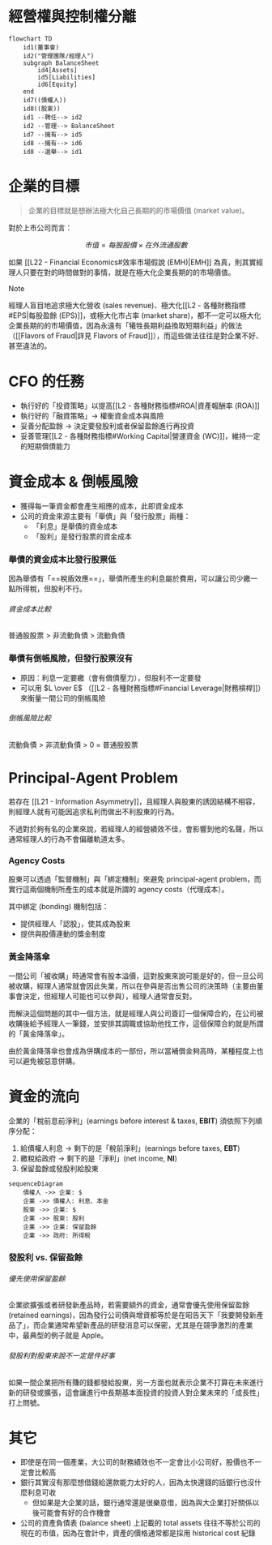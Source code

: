 # 經營權與控制權分離

```mermaid
flowchart TD
    id1(董事會)
    id2("管理團隊/經理人")
    subgraph BalanceSheet
        id4[Assets]
        id5[Liabilities]
        id6[Equity]
    end
    id7((債權人))
    id8((股東))
    id1 --聘任--> id2
    id2 --管理--> BalanceSheet
    id7 --擁有--> id5
    id8 --擁有--> id6
    id8 --選舉--> id1
```

# 企業的目標

>企業的目標就是想辦法極大化自己長期的的市場價值 (market value)。

對於上市公司而言：

$$
市值 = 每股股價 \times 在外流通股數
$$

如果 [[L22 - Financial Economics#效率市場假說 (EMH)|EMH]] 為真，則其實經理人只要在對的時間做對的事情，就是在極大化企業長期的的市場價值。

>[!Note]
>經理人盲目地追求極大化營收 (sales revenue)、極大化[[L2 - 各種財務指標#EPS|每股盈餘 (EPS)]]，或極大化市占率 (market share)，都不一定可以極大化企業長期的的市場價值，因為永遠有「犧牲長期利益換取短期利益」的做法（[[Flavors of Fraud|詳見 Flavors of Fraud]]），而這些做法往往是對企業不好、甚至違法的。

# CFO 的任務

- 執行好的「投資策略」以提高[[L2 - 各種財務指標#ROA|資產報酬率 (ROA)]]
- 執行好的「融資策略」$\rightarrow$  權衡資金成本與風險
- 妥善分配盈餘 $\rightarrow$ 決定要發股利或者保留盈餘進行再投資
- 妥善管理[[L2 - 各種財務指標#Working Capital|營運資金 (WC)]]，維持一定的短期償債能力

# 資金成本 & 倒帳風險

- 獲得每一筆資金都會產生相應的成本，此即資金成本
- 公司的資金來源主要有「舉債」與「發行股票」兩種：
    - 「利息」是舉債的資金成本
    - 「股利」是發行股票的資金成本

### 舉債的資金成本比發行股票低

因為舉債有「==稅盾效應==」，舉債所產生的利息屬於費用，可以讓公司少繳一點所得稅，但股利不行。

###### 資金成本比較

普通股股票 > 非流動負債 > 流動負債

### 舉債有倒帳風險，但發行股票沒有

- 原因：利息一定要繳（會有償債壓力），但股利不一定要發
- 可以用 $L \over E$ （[[L2 - 各種財務指標#Financial Leverage|財務槓桿]]）來衡量一間公司的倒帳風險

###### 倒帳風險比較

流動負債 > 非流動負債 > 0 = 普通股股票

# Principal-Agent Problem

若存在 [[L21 - Information Asymmetry]]，且經理人與股東的誘因結構不相容，則經理人就有可能因追求私利而做出不利股東的行為。

不過對於夠有名的企業來說，若經理人的經營績效不佳，會影響到他的名聲，所以通常經理人的行為不會偏離軌道太多。

### Agency Costs

股東可以透過「監督機制」與「綁定機制」來避免 principal-agent problem，而實行這兩個機制所產生的成本就是所謂的 agency costs（代理成本）。

其中綁定 (bonding) 機制包括：

- 提供經理人「認股」，使其成為股東
- 提供與股價連動的獎金制度

### 黃金降落傘

一間公司「被收購」時通常會有股本溢價，這對股東來說可能是好的，但一旦公司被收購，經理人通常就會因此失業，所以在參與是否出售公司的決策時（主要由董事會決定，但經理人可能也可以參與），經理人通常會反對。

而解決這個問題的其中一個方法，就是經理人與公司簽訂一個保障合約，在公司被收購後給予經理人一筆錢，並安排其調職或協助他找工作，這個保障合約就是所謂的「黃金降落傘」。

由於黃金降落傘也會成為併購成本的一部份，所以當補償金夠高時，某種程度上也可以避免被惡意併購。

# 資金的流向

企業的「稅前息前淨利」(earnings before interest & taxes, **EBIT**) 須依照下列順序分配：

1. 給債權人利息 $\rightarrow$ 剩下的是「稅前淨利」(earnings before taxes, **EBT**)
2. 繳稅給政府 $\rightarrow$ 剩下的是「淨利」(net income, **NI**)
3. 保留盈餘或發股利給股東

```mermaid
sequenceDiagram
    債權人 ->> 企業: $
    企業 ->> 債權人: 利息、本金
    股東 ->> 企業: $
    企業 ->> 股東: 股利
    企業 ->> 企業: 保留盈餘
    企業 ->> 政府: 所得稅
```

### 發股利 vs. 保留盈餘

###### 優先使用保留盈餘

企業欲擴張或者研發新產品時，若需要額外的資金，通常會優先使用保留盈餘 (retained earnings)，因為發行公司債與增資都等於是在昭告天下「我要開發新產品了」，而企業通常希望新產品的研發消息可以保密，尤其是在競爭激烈的產業中，最典型的例子就是 Apple。

###### 發股利對股東來說不一定是件好事

如果一間企業把所有賺的錢都發給股東，另一方面也就表示企業不打算在未來進行新的研發或擴張，這會讓進行中長期基本面投資的投資人對企業未來的「成長性」打上問號。

# 其它

- 即使是在同一個產業，大公司的財務績效也不一定會比小公司好，股價也不一定會比較高
- 銀行其實沒有那麼想借錢給還款能力太好的人，因為太快還錢的話銀行也沒什麼利息可收
    - 但如果是大企業的話，銀行通常還是很樂意借，因為與大企業打好關係以後可能會有好的合作機會
- 公司的資產負債表 (balance sheet) 上記載的 total assets 往往不等於公司的現在的市值，因為在會計中，資產的價格通常都是採用 historical cost 紀錄

